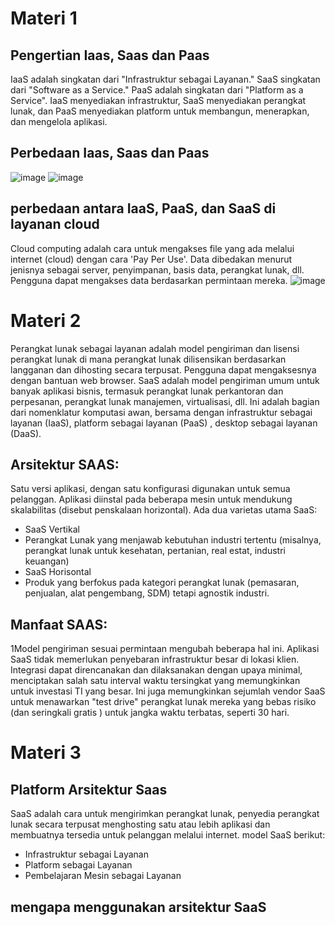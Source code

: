 # Materi 1
## Pengertian Iaas, Saas dan Paas
  IaaS adalah singkatan dari "Infrastruktur sebagai Layanan." SaaS singkatan dari "Software as a Service." PaaS adalah singkatan dari "Platform as a Service". IaaS menyediakan infrastruktur, SaaS menyediakan perangkat lunak, dan PaaS menyediakan platform untuk membangun, menerapkan, dan mengelola aplikasi.

## Perbedaan Iaas, Saas dan Paas
![image](https://user-images.githubusercontent.com/127279123/226867544-d7ed3fdb-4f6b-4f25-b1ca-719701730c72.png)
![image](https://user-images.githubusercontent.com/127279123/226868073-137877b0-2ba5-40c5-8b7a-b2829d6fc31e.png)

## perbedaan antara IaaS, PaaS, dan SaaS di layanan cloud
  Cloud computing adalah cara untuk mengakses file yang ada melalui internet (cloud) dengan cara 'Pay Per Use'. Data dibedakan menurut jenisnya sebagai server, penyimpanan, basis data, perangkat lunak, dll. Pengguna dapat mengakses data berdasarkan permintaan mereka.
![image](https://user-images.githubusercontent.com/127279123/226868683-0ed4c2b3-089a-4c82-a96f-b5f73874d9af.png)

# Materi 2
  Perangkat lunak sebagai layanan adalah model pengiriman dan lisensi perangkat lunak di mana perangkat lunak dilisensikan berdasarkan langganan dan dihosting secara terpusat. Pengguna dapat mengaksesnya dengan bantuan web browser.
  SaaS adalah model pengiriman umum untuk banyak aplikasi bisnis, termasuk perangkat lunak perkantoran dan perpesanan, perangkat lunak manajemen, virtualisasi, dll. Ini adalah bagian dari nomenklatur komputasi awan, bersama dengan infrastruktur sebagai layanan (IaaS), platform sebagai layanan (PaaS) , desktop sebagai layanan (DaaS).

## Arsitektur SAAS:
Satu versi aplikasi, dengan satu konfigurasi digunakan untuk semua pelanggan. Aplikasi diinstal pada beberapa mesin untuk mendukung skalabilitas (disebut penskalaan horizontal).
Ada dua varietas utama SaaS:
- SaaS Vertikal
- Perangkat Lunak yang menjawab kebutuhan industri tertentu (misalnya, perangkat lunak untuk kesehatan, pertanian, real estat, industri keuangan)
- SaaS Horisontal
- Produk yang berfokus pada kategori perangkat lunak (pemasaran, penjualan, alat pengembang, SDM) tetapi agnostik industri.

## Manfaat SAAS:
1Model pengiriman sesuai permintaan mengubah beberapa hal ini. Aplikasi SaaS tidak memerlukan penyebaran infrastruktur besar di lokasi klien. Integrasi dapat direncanakan dan dilaksanakan dengan upaya minimal, menciptakan salah satu interval waktu tersingkat yang memungkinkan untuk investasi TI yang besar. Ini juga memungkinkan sejumlah vendor SaaS untuk menawarkan "test drive" perangkat lunak mereka yang bebas risiko (dan seringkali gratis ) untuk jangka waktu terbatas, seperti 30 hari.

# Materi 3
## Platform Arsitektur Saas
  SaaS adalah cara untuk mengirimkan perangkat lunak, penyedia perangkat lunak secara terpusat menghosting satu atau lebih aplikasi dan membuatnya tersedia untuk pelanggan melalui internet.
  model SaaS berikut:
- Infrastruktur sebagai Layanan
- Platform sebagai Layanan
- Pembelajaran Mesin sebagai Layanan

## mengapa menggunakan arsitektur SaaS

